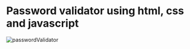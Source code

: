 # Password validator using html, css and javascript
![passwordValidator](https://github.com/Ghosthard117T/passwordValidator/assets/132961867/925e1e8b-15b7-47ce-844c-2cf9745937d3)
